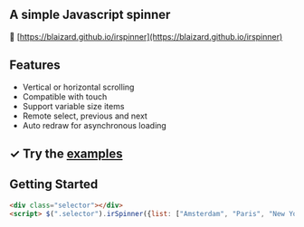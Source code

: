 ## A simple Javascript spinner

&#128279; [https://blaizard.github.io/irspinner](https://blaizard.github.io/irspinner)

## Features

* Vertical or horizontal scrolling
* Compatible with touch
* Support variable size items
* Remote select, previous and next
* Auto redraw for asynchronous loading

## &#10003; Try the [examples](https://blaizard.github.io/irspinner/#Examples)

## Getting Started

```html
<div class="selector"></div>
<script> $(".selector").irSpinner({list: ["Amsterdam", "Paris", "New York"]}); </script>
```
